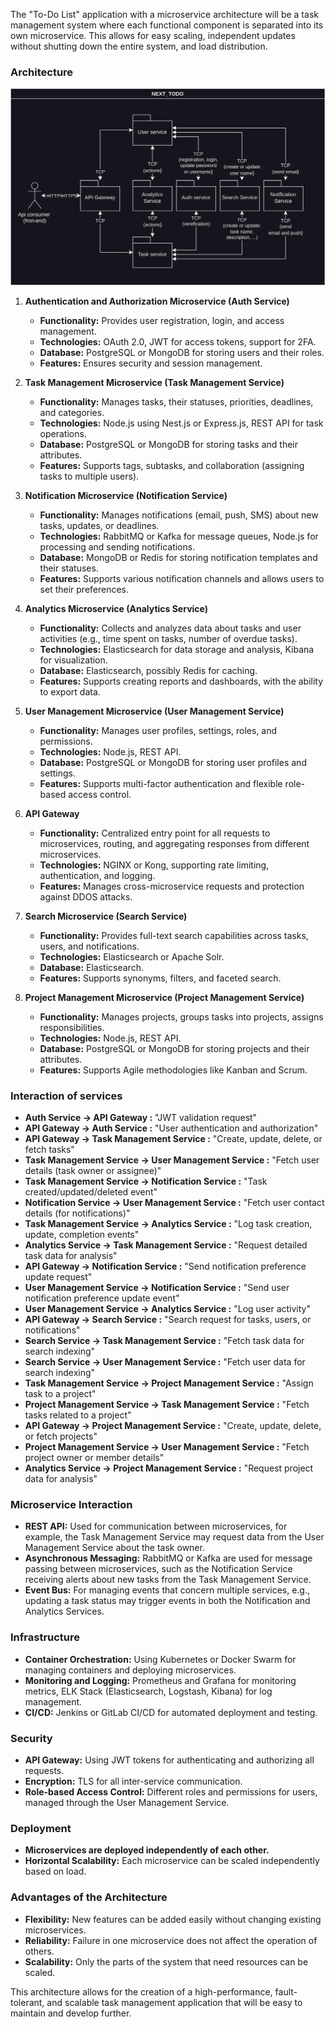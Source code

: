 The "To-Do List" application with a microservice architecture will be a task management system where each functional component is separated into its own microservice. This allows for easy scaling, independent updates without shutting down the entire system, and load distribution.

### Architecture

![Microservices architecture schema](./spec/microservices.drawio.png)

1. **Authentication and Authorization Microservice (Auth Service)**

   - **Functionality:** Provides user registration, login, and access management.
   - **Technologies:** OAuth 2.0, JWT for access tokens, support for 2FA.
   - **Database:** PostgreSQL or MongoDB for storing users and their roles.
   - **Features:** Ensures security and session management.

2. **Task Management Microservice (Task Management Service)**

   - **Functionality:** Manages tasks, their statuses, priorities, deadlines, and categories.
   - **Technologies:** Node.js using Nest.js or Express.js, REST API for task operations.
   - **Database:** PostgreSQL or MongoDB for storing tasks and their attributes.
   - **Features:** Supports tags, subtasks, and collaboration (assigning tasks to multiple users).

3. **Notification Microservice (Notification Service)**

   - **Functionality:** Manages notifications (email, push, SMS) about new tasks, updates, or deadlines.
   - **Technologies:** RabbitMQ or Kafka for message queues, Node.js for processing and sending notifications.
   - **Database:** MongoDB or Redis for storing notification templates and their statuses.
   - **Features:** Supports various notification channels and allows users to set their preferences.

4. **Analytics Microservice (Analytics Service)**

   - **Functionality:** Collects and analyzes data about tasks and user activities (e.g., time spent on tasks, number of overdue tasks).
   - **Technologies:** Elasticsearch for data storage and analysis, Kibana for visualization.
   - **Database:** Elasticsearch, possibly Redis for caching.
   - **Features:** Supports creating reports and dashboards, with the ability to export data.

5. **User Management Microservice (User Management Service)**

   - **Functionality:** Manages user profiles, settings, roles, and permissions.
   - **Technologies:** Node.js, REST API.
   - **Database:** PostgreSQL or MongoDB for storing user profiles and settings.
   - **Features:** Supports multi-factor authentication and flexible role-based access control.

6. **API Gateway**

   - **Functionality:** Centralized entry point for all requests to microservices, routing, and aggregating responses from different microservices.
   - **Technologies:** NGINX or Kong, supporting rate limiting, authentication, and logging.
   - **Features:** Manages cross-microservice requests and protection against DDOS attacks.

7. **Search Microservice (Search Service)**

   - **Functionality:** Provides full-text search capabilities across tasks, users, and notifications.
   - **Technologies:** Elasticsearch or Apache Solr.
   - **Database:** Elasticsearch.
   - **Features:** Supports synonyms, filters, and faceted search.

8. **Project Management Microservice (Project Management Service)**
   - **Functionality:** Manages projects, groups tasks into projects, assigns responsibilities.
   - **Technologies:** Node.js, REST API.
   - **Database:** PostgreSQL or MongoDB for storing projects and their attributes.
   - **Features:** Supports Agile methodologies like Kanban and Scrum.

### Interaction of services

- **Auth Service -> API Gateway :** "JWT validation request"
- **API Gateway -> Auth Service :** "User authentication and authorization"
- **API Gateway -> Task Management Service :** "Create, update, delete, or fetch tasks"
- **Task Management Service -> User Management Service :** "Fetch user details (task owner or assignee)"
- **Task Management Service -> Notification Service :** "Task created/updated/deleted event"
- **Notification Service -> User Management Service :** "Fetch user contact details (for notifications)"
- **Task Management Service -> Analytics Service :** "Log task creation, update, completion events"
- **Analytics Service -> Task Management Service :** "Request detailed task data for analysis"
- **API Gateway -> Notification Service :** "Send notification preference update request"
- **User Management Service -> Notification Service :** "Send user notification preference update event"
- **User Management Service -> Analytics Service :** "Log user activity"
- **API Gateway -> Search Service :** "Search request for tasks, users, or notifications"
- **Search Service -> Task Management Service :** "Fetch task data for search indexing"
- **Search Service -> User Management Service :** "Fetch user data for search indexing"
- **Task Management Service -> Project Management Service :** "Assign task to a project"
- **Project Management Service -> Task Management Service :** "Fetch tasks related to a project"
- **API Gateway -> Project Management Service :** "Create, update, delete, or fetch projects"
- **Project Management Service -> User Management Service :** "Fetch project owner or member details"
- **Analytics Service -> Project Management Service :** "Request project data for analysis"

### Microservice Interaction

- **REST API:** Used for communication between microservices, for example, the Task Management Service may request data from the User Management Service about the task owner.
- **Asynchronous Messaging:** RabbitMQ or Kafka are used for message passing between microservices, such as the Notification Service receiving alerts about new tasks from the Task Management Service.
- **Event Bus:** For managing events that concern multiple services, e.g., updating a task status may trigger events in both the Notification and Analytics Services.

### Infrastructure

- **Container Orchestration:** Using Kubernetes or Docker Swarm for managing containers and deploying microservices.
- **Monitoring and Logging:** Prometheus and Grafana for monitoring metrics, ELK Stack (Elasticsearch, Logstash, Kibana) for log management.
- **CI/CD:** Jenkins or GitLab CI/CD for automated deployment and testing.

### Security

- **API Gateway:** Using JWT tokens for authenticating and authorizing all requests.
- **Encryption:** TLS for all inter-service communication.
- **Role-based Access Control:** Different roles and permissions for users, managed through the User Management Service.

### Deployment

- **Microservices are deployed independently of each other.**
- **Horizontal Scalability:** Each microservice can be scaled independently based on load.

### Advantages of the Architecture

- **Flexibility:** New features can be added easily without changing existing microservices.
- **Reliability:** Failure in one microservice does not affect the operation of others.
- **Scalability:** Only the parts of the system that need resources can be scaled.

This architecture allows for the creation of a high-performance, fault-tolerant, and scalable task management application that will be easy to maintain and develop further.
